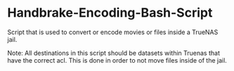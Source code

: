 # Handbrake-Encoding-Bash-Script
Script that is used to convert or encode movies or files inside a TrueNAS jail.

Note: All destinations in this script should be datasets within Truenas that have the correct acl. This is done in order to not move files inside of the jail.
